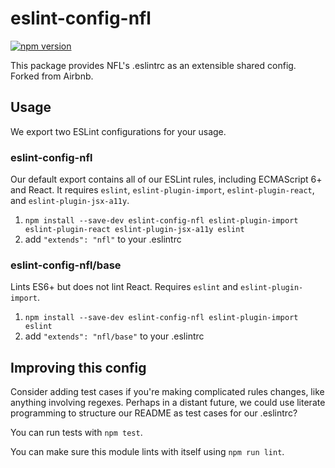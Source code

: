 # eslint-config-nfl

[![npm version](https://badge.fury.io/js/eslint-config-nfl.svg)](http://badge.fury.io/js/eslint-config-nfl)

This package provides NFL's .eslintrc as an extensible shared config. Forked from Airbnb.

## Usage

We export two ESLint configurations for your usage.

### eslint-config-nfl

Our default export contains all of our ESLint rules, including ECMAScript 6+
and React. It requires `eslint`, `eslint-plugin-import`, `eslint-plugin-react`,
and `eslint-plugin-jsx-a11y`.

1. `npm install --save-dev eslint-config-nfl eslint-plugin-import eslint-plugin-react eslint-plugin-jsx-a11y eslint`
2. add `"extends": "nfl"` to your .eslintrc

### eslint-config-nfl/base

Lints ES6+ but does not lint React. Requires `eslint` and
`eslint-plugin-import`.

1. `npm install --save-dev eslint-config-nfl eslint-plugin-import eslint`
2. add `"extends": "nfl/base"` to your .eslintrc

## Improving this config

Consider adding test cases if you're making complicated rules changes, like
anything involving regexes. Perhaps in a distant future, we could use literate
programming to structure our README as test cases for our .eslintrc?

You can run tests with `npm test`.

You can make sure this module lints with itself using `npm run lint`.
